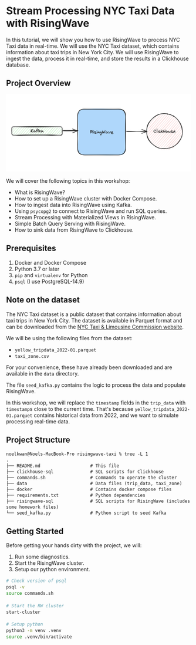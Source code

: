 # Stream Processing NYC Taxi Data with RisingWave

In this tutorial, we will show you how to use RisingWave to process NYC Taxi data in real-time.
We will use the NYC Taxi dataset, which contains information about taxi trips in New York City.
We will use RisingWave to ingest the data, process it in real-time, and store the results in a Clickhouse database.

## Project Overview

![project](./assets/project.png)

We will cover the following topics in this workshop:
- What is RisingWave?
- How to set up a RisingWave cluster with Docker Compose.
- How to ingest data into RisingWave using Kafka.
- Using `psycopg2` to connect to RisingWave and run SQL queries.
- Stream Processing with Materialized Views in RisingWave.
- Simple Batch Query Serving with RisingWave.
- How to sink data from RisingWave to Clickhouse.

## Prerequisites

1. Docker and Docker Compose
2. Python 3.7 or later
3. `pip` and `virtualenv` for Python
4. `psql` (I use PostgreSQL-14.9)

## Note on the dataset

The NYC Taxi dataset is a public dataset that contains information about taxi trips in New York City.
The dataset is available in Parquet format and can be downloaded from the [NYC Taxi & Limousine Commission website](https://www1.nyc.gov/site/tlc/about/tlc-trip-record-data.page).

We will be using the following files from the dataset:
- `yellow_tripdata_2022-01.parquet`
- `taxi_zone.csv`

For your convenience, these have already been downloaded and are available in the `data` directory.

The file `seed_kafka.py` contains the logic to process the data and populate RisingWave.

In this workshop, we will replace the `timestamp` fields in the `trip_data` with `timestamp`s close to the current time.
That's because `yellow_tripdata_2022-01.parquet` contains historical data from 2022,
and we want to simulate processing real-time data.

## Project Structure

```plaintext
noelkwan@Noels-MacBook-Pro risingwave-taxi % tree -L 1
.
├── README.md                   # This file
├── clickhouse-sql              # SQL scripts for Clickhouse
├── commands.sh                 # Commands to operate the cluster
├── data                        # Data files (trip_data, taxi_zone)
├── docker                      # Contains docker compose files
├── requirements.txt            # Python dependencies
├── risingwave-sql              # SQL scripts for RisingWave (includes some homework files)
└── seed_kafka.py               # Python script to seed Kafka
```

## Getting Started

Before getting your hands dirty with the project, we will:
1. Run some diagnostics.
2. Start the RisingWave cluster.
3. Setup our python environment.

```bash
# Check version of psql
psql -v
source commands.sh

# Start the RW cluster
start-cluster

# Setup python
python3 -m venv .venv
source .venv/bin/activate
```
